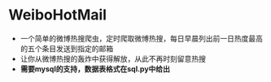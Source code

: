 # WeiboHotMail
* 一个简单的微博热搜爬虫，定时爬取微博热搜，每日早晨列出前一日热度最高的五个条目发送到指定的邮箱
* 让你从微博热搜的轰炸中获得解放，从此不再时刻留意热搜
* **需要mysql的支持，数据表格式在sql.py中给出**